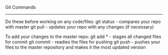 Git Commands
************

Do these before working on any code/files:
git status - compares your repo with master
git pull - updates your repo with any changes (if necessary)

To add your changes to the master repo:
git add * - stages all changed files for commit
git commit - readies the files for pushing
git push - pushes your files to the master repository and makes it the most updated version
